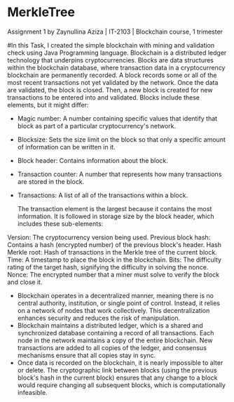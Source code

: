 # MerkleTree

Assignment 1 by Zaynullina Aziza | IT-2103 | Blockchain course, 1 trimester


#In this Task, I created the simple blockchain with mining and validation check using Java Programming language.
Blockchain is a distributed ledger technology that underpins cryptocurrencies. Blocks are data structures within the blockchain database, where transaction data in a cryptocurrency blockchain are permanently recorded. A block records some or all of the most recent transactions not yet validated by the network. Once the data are validated, the block is closed. Then, a new block is created for new transactions to be entered into and validated. Blocks include these elements, but it might differ:

* Magic number: A number containing specific values that identify that block as part of a particular cryptocurrency's network.
* Blocksize: Sets the size limit on the block so that only a specific amount of information can be written in it.
* Block header: Contains information about the block.
* Transaction counter: A number that represents how many transactions are stored in the block.
* Transactions: A list of all of the transactions within a block.

  The transaction element is the largest because it contains the most information. It is followed in storage size by the block header, which includes these sub-elements:

Version: The cryptocurrency version being used.
Previous block hash: Contains a hash (encrypted number) of the previous block's header.
Hash Merkle root: Hash of transactions in the Merkle tree of the current block.
Time: A timestamp to place the block in the blockchain.
Bits: The difficulty rating of the target hash, signifying the difficulty in solving the nonce.
Nonce: The encrypted number that a miner must solve to verify the block and close it.

- Blockchain operates in a decentralized manner, meaning there is no central authority, institution, or single point of control. Instead, it relies on a network of nodes that work collectively. This decentralization enhances security and reduces the risk of manipulation. 
- Blockchain maintains a distributed ledger, which is a shared and synchronized database containing a record of all transactions. Each node in the network maintains a copy of the entire blockchain. New transactions are added to all copies of the ledger, and consensus mechanisms ensure that all copies stay in sync.
- Once data is recorded on the blockchain, it is nearly impossible to alter or delete. The cryptographic link between blocks (using the previous block's hash in the current block) ensures that any change to a block would require changing all subsequent blocks, which is computationally infeasible.
  
